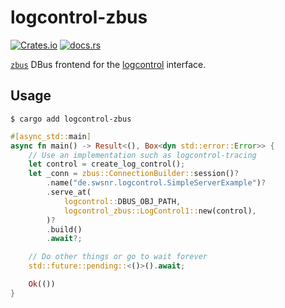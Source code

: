 # logcontrol-zbus

[![Crates.io](https://img.shields.io/crates/v/logcontrol-zbus)](https://crates.io/crates/logcontrol-zbus)
[![docs.rs](https://img.shields.io/docsrs/logcontrol-zbus)](https://docs.rs/logcontrol-zbus)

[`zbus`][zbus] DBus frontend for the [logcontrol] interface.

[zbus]: https://github.com/dbus2/zbus
[logcontrol]: https://github.com/swsnr/logcontrol.rs

## Usage

```console
$ cargo add logcontrol-zbus
```

```rust
#[async_std::main]
async fn main() -> Result<(), Box<dyn std::error::Error>> {
    // Use an implementation such as logcontrol-tracing
    let control = create_log_control();
    let _conn = zbus::ConnectionBuilder::session()?
        .name("de.swsnr.logcontrol.SimpleServerExample")?
        .serve_at(
            logcontrol::DBUS_OBJ_PATH,
            logcontrol_zbus::LogControl1::new(control),
        )?
        .build()
        .await?;

    // Do other things or go to wait forever
    std::future::pending::<()>().await;

    Ok(())
}
```
